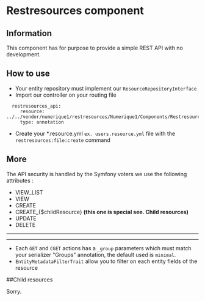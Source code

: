 # Restresources component

## Information

This component has for purpose to provide a simple REST API with no development.
 
## How to use
  - Your entity repository must implement our `ResourceRepositoryInterface`
  - Import our controller on your routing file 
  ``` 
    restresources_api:
       resource: ../../vendor/numerique1/restresources/Numerique1/Components/Restresources/Controller/
       type: annotation
  ```
  - Create your *.resource.yml `ex. users.resource.yml` file with the `restresources:file:create` command

## More

The API security is handled by the Symfony voters we use the following attributes : 
 - VIEW_LIST
 - VIEW
 - CREATE
 - CREATE_{$childResource} __(this one is special see. Child resources)__
 - UPDATE
 - DELETE
 ------
 ------
 - Each `GET` and `CGET` actions has a `_group` parameters which must match your serializer "Groups" annotation, the default used is `minimal`.
 - `EntityMetadataFilterTrait` allow you to filter on each entity fields of the resource
 
##Child resources

Sorry.